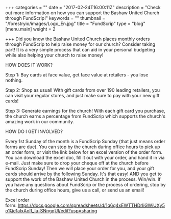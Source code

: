 +++
categories = ""
date = "2017-02-24T16:00:11Z"
description = "Check out more information on how you can support the Bashaw United Church through FundScrip!"
keywords = ""
thumbnail = "/forestryio/images/Logo_En.jpg"
title = "FundScrip"
type = "blog"
[menu.main]
weight = 2

+++
Did you know the Bashaw United Church places monthly orders through FundScrip to help raise money for our church? Consider taking part! It is a very simple process that can aid in your personal budgeting while also helping your church to raise money!  

HOW DOES IT WORK?

Step 1: Buy cards at face value, get face value at retailers - you lose nothing.

Step 2: Shop as usual! With gift cards from over 190 leading retailers, you can visit your regular stores, and just make sure to pay with your new gift cards!

Step 3: Generate earnings for the church! With each gift card you purchase, the church earns a percentage from FundScrip which supports the church's amazing work in our community.

HOW DO I GET INVOLVED?

Every 1st Sunday of the month is a FundScrip Sunday (that just means order forms are due). You can stop by the church during office hours to pick up an order form, or visit the link below for an excel version of the order form. You can download the excel doc, fill it out with your order, and hand it in via e-mail. Just make sure to drop your cheque off at the church before FundScrip Sunday! Then we will place your order for you, and your gift cards should arrive by the following Sunday. It's that easy! AND you get to support the work of the Bashaw United Church in the process. Win/win. If you have any questions about FundScrip or the process of ordering, stop by the church during office hours, give us a call, or send us an email!

Excel order form: https://docs.google.com/spreadsheets/d/1q6g4xEWTTHDrIiGWiUXy5o1Qe1aIxAoR_Ia-SNngqUI/edit?usp=sharing